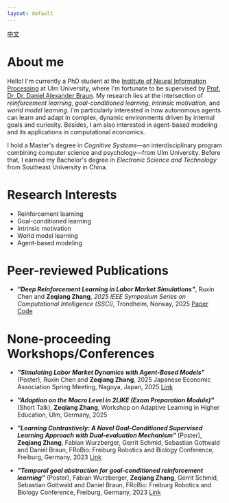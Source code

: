 ```yaml
---
layout: default
---
```


[中文](./chinese.html)

# About me

Hello! I'm currently a PhD student at the [Institute of Neural Information Processing](https://www.uni-ulm.de/en/in/institute-of-neural-information-processing/) at Ulm University, where I'm fortunate to be supervised by [Prof. Dr. Dr. Daniel Alexander Braun](https://www.uni-ulm.de/in/neuroinformatik/institut/hidden/d-braun/). My research lies at the intersection of *reinforcement learning*, *goal-conditioned learning*, *intrinsic motivation*, and *world model learning*. I'm particularly interested in how autonomous agents can learn and adapt in complex, dynamic environments driven by internal goals and curiosity. Besides, I am also interested in agent-based modeling and its applications in computational economics.

I hold a Master's degree in *Cognitive Systems*—an interdisciplinary program combining computer science and psychology—from Ulm University. Before that, I earned my Bachelor's degree in *Electronic Science and Technology* from Southeast University in China.

# Research Interests
 - Reinforcement learning
 - Goal-conditioned learning
 - Intrinsic motivation
 - World model learning
 - Agent-based modeling

# Peer-reviewed Publications
 - ***"Deep Reinforcement Learning in Labor Market Simulations"***, Ruxin Chen and **Zeqiang Zhang**, *2025 IEEE Symposium Series on Computational Intelligence (SSCI)*, Trondheim, Norway, 2025 [Paper](https://ieeexplore.ieee.org/document/10975741) [Code](https://github.com/RLLaborMarketSimulations/DRL-in-Labor-Market-Simulations)

# None-proceeding Workshops/Conferences
 - ***"Simulating Labor Market Dynamics with Agent-Based Models"*** (Poster), Ruxin Chen and **Zeqiang Zhang**, 2025 Japanese Economic Association Spring Meeting, Nagoya, Japan, 2025 [Link](https://pub.confit.atlas.jp/ja/event/jea2025s/presentation/1P0201-15-07)

 - ***"Adaption on the Macro Level in 2LIKE (Exam Preparation Module)"*** (Short Talk), **Zeqiang Zhang**, Workshop on Adaptive Learning in Higher Education, Ulm, Germany, 2025

 - ***"Learning Contrastively: A Novel Goal-Conditioned Supervised Learning Approach with Dual-evaluation Mechanism"*** (Poster), **Zeqiang Zhang**, Fabian Wurzberger, Gerrit Schmid, Sebastian Gottwald and Daniel Braun, FRoBio: Freiburg Robotics and Biology Conference, Freiburg, Germany, 2023 [Link](https://frobio.wordpress.com/learning-contrastively-a-novel-goal-conditioned-supervised-learning-approach-with-dual-evaluation-mechanism/)

 - ***"Temporal goal abstraction for goal-conditioned reinforcement learning"*** (Poster), Fabian Wurzberger, **Zeqiang Zhang**, Gerrit Schmid, Sebastian Gottwald and Daniel Braun, FRoBio: Freiburg Robotics and Biology Conference, Freiburg, Germany, 2023 [Link](https://frobio.wordpress.com/temporal-goal-abstraction-for-goal-conditioned-reinforcement-learning/)

